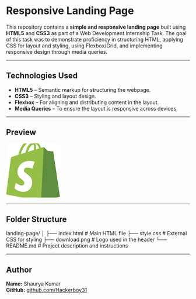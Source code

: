 # Responsive Landing Page

This repository contains a **simple and responsive landing page** built using **HTML5** and **CSS3** as part of a Web Development Internship Task. The goal of this task was to demonstrate proficiency in structuring
HTML, applying CSS for layout and styling, using Flexbox/Grid, and implementing responsive design through media queries.

---

## Technologies Used

- **HTML5** – Semantic markup for structuring the webpage.
- **CSS3** – Styling and layout design.
- **Flexbox** – For aligning and distributing content in the layout.
- **Media Queries** – To ensure the layout is responsive across devices.

---

## Preview

![Screenshot](./download.png)

---

## Folder Structure

landing-page/
│
├── index.html # Main HTML file
├── style.css # External CSS for styling
├── download.png # Logo used in the header
└── README.md # Project description and instructions

---

## Author

**Name:** Shaurya Kumar  
**GitHub:** [github.com/Hackerboy31](https://github.com/Hackerboy31)



